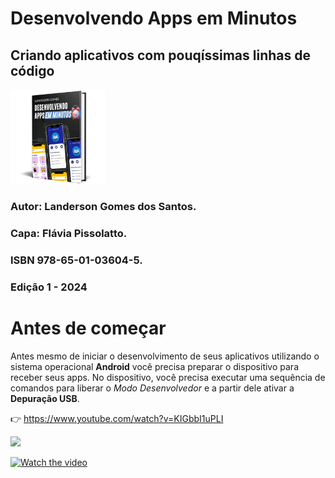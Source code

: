 # Desenvolvendo Apps em Minutos
## Criando aplicativos com pouqíssimas linhas de código
<img src="/imagens/mockup_livro-.png" width=30% heigth=30%>

### Autor: Landerson Gomes dos Santos.
### Capa: Flávia Pissolatto.
### ISBN 978-65-01-03604-5.
### Edição 1 - 2024

# Antes de começar #
Antes mesmo de iniciar o desenvolvimento de seus aplicativos utilizando o sistema operacional **Android** você precisa preparar o dispositivo para receber seus apps. 
No dispositivo, você precisa executar uma sequência de comandos para liberar o *Modo Desenvolvedor* e a partir dele ativar a **Depuração USB**.

👉 https://www.youtube.com/watch?v=KIGbbI1uPLI


<a href="https://youtu.be/dzIuwpxiuxE" target="_blank"><img src="https://img.youtube.com/vi/dzIuwpxiuxE/maxresdefault.jpg" width=30% heigth=30%></a>


[![Watch the video](https://img.youtube.com/vi/dzIuwpxiuxE/maxresdefault.jpg)](https://youtu.be/dzIuwpxiuxE)



